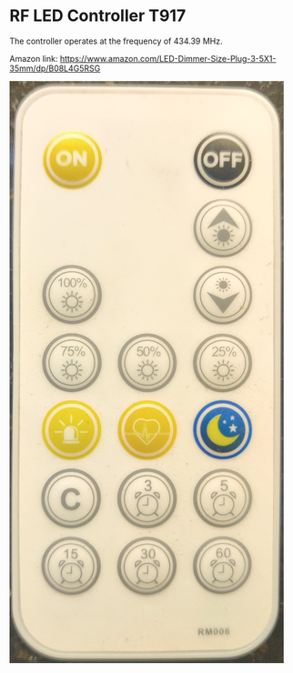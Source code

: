 # RF LED Controller T917

The controller operates at the frequency of 434.39 MHz.

Amazon link:
https://www.amazon.com/LED-Dimmer-Size-Plug-3-5X1-35mm/dp/B08L4G5RSG

![Remote](remote.jpg)

